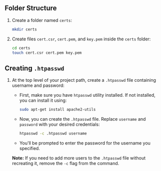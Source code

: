 ## Folder Structure

1. Create a folder named `certs`:
    ```bash
    mkdir certs
    ```

2. Create files `cert.csr`, `cert.pem`, and `key.pem` inside the `certs` folder:
    ```bash
    cd certs
    touch cert.csr cert.pem key.pem
    ```

## Creating `.htpasswd`

1. At the top level of your project path, create a `.htpasswd` file containing username and password:
    - First, make sure you have `htpasswd` utility installed. If not installed, you can install it using:
        ```bash
        sudo apt-get install apache2-utils
        ```
    - Now, you can create the `.htpasswd` file. Replace `username` and `password` with your desired credentials:
        ```bash
        htpasswd -c .htpasswd username
        ```
    - You'll be prompted to enter the password for the username you specified.

    **Note:** If you need to add more users to the `.htpasswd` file without recreating it, remove the `-c` flag from the command.

